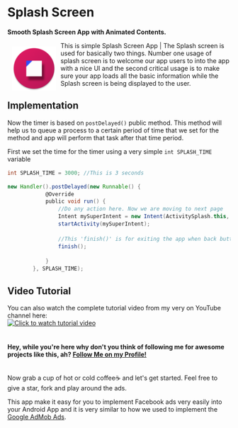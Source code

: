 # Splash Screen
**Smooth Splash Screen App with Animated Contents.**

<img src="app/src/main/res/mipmap-xhdpi/ic_launcher_round.png" align="left"
width="100"
    hspace="10" vspace="10">

This is simple Splash Screen App | The Splash screen is used for basically two things. Number one usage of splash screen is to welcome our app users to into the app with a nice UI and the second critical usage is to make sure your app loads all the basic information while the Splash screen is being displayed to the user.
<br>

## Implementation
Now the timer is based on `postDelayed()` public method. This method will help us to queue a process to a certain period of time that we set for the method and app will perform that task after that time period.

First we set the time for the timer using a very simple `int SPLASH_TIME` variable
```groovy
int SPLASH_TIME = 3000; //This is 3 seconds
```

```groovy
new Handler().postDelayed(new Runnable() {
            @Override
            public void run() {
                //Do any action here. Now we are moving to next page
                Intent mySuperIntent = new Intent(ActivitySplash.this, ActivityHome.class);
                startActivity(mySuperIntent);

                //This 'finish()' is for exiting the app when back button pressed from Home page which is ActivityHome
                finish();

            }
        }, SPLASH_TIME);
```


## Video Tutorial
You can also watch the complete tutorial video from my very on YouTube channel here:<br>
[![Click to watch tutorial video](https://img.youtube.com/vi/jXtof6OUtcE/0.jpg)](https://www.youtube.com/watch?v=jXtof6OUtcE)
<br><br>
<h4>Hey, while you're here why don't you think of following me for awesome projects like this, ah? <a href="https://github.com/SabithPkcMnr">Follow Me on my Profile!</a></h4>

<br>
Now grab a cup of hot or cold coffee☕ and let's get started. Feel free to give a star, fork and play around the ads.

This app make it easy for you to implement Facebook ads very easily into your Android App and it is very similar to how we used to  implement the [Google AdMob Ads](https://developers.google.com/admob/android/quick-start/ "Yoo my boi click to open this page").
